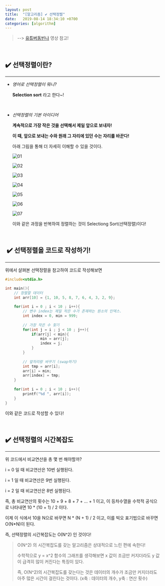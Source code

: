 ```yaml
---
layout: post
title:  "[알고리즘] ✔️ 선택정렬"
date:   2019-08-14 18:34:10 +0700
categories: [algorithm]
---
```


> --> [유튜버동빈나](https://www.youtube.com/watch?v=8ZiSzteFRYc&list=PLRx0vPvlEmdDHxCvAQS1_6XV4deOwfVrz&index=2) 영상 참고!

<br>

## ✔️ 선택정렬이란?
---

- _영어로 선택정렬이 뭐니?_

	__Selection sort__ 라고 한다~! 

	<br>

- _선택정렬의 기본 아이디어_

	__계속적으로 가장 작은 것을 선택해서 제일 앞으로 보내자!__

	__이 때, 앞으로 보내는 수와 원래 그 자리에 있던 수는 자리를 바꾼다!__

	아래 그림을 통해 더 자세히 이해할 수 있을 것이다.

	![01](https://user-images.githubusercontent.com/31889335/62988727-586adb00-be80-11e9-8692-2570a0a03172.PNG)

	![02](https://user-images.githubusercontent.com/31889335/62988844-c31c1680-be80-11e9-9628-42100158e99c.PNG)

	![03](https://user-images.githubusercontent.com/31889335/62988904-ef379780-be80-11e9-9054-61f077dec7c9.PNG)

	![04](https://user-images.githubusercontent.com/31889335/62988943-14c4a100-be81-11e9-909c-75d234e8c65f.PNG)

	![05](https://user-images.githubusercontent.com/31889335/62989108-af24e480-be81-11e9-8802-a9b4c1e97251.PNG)

	![06](https://user-images.githubusercontent.com/31889335/62989109-afbd7b00-be81-11e9-8a5b-e756c24fffa9.PNG)

	![07](https://user-images.githubusercontent.com/31889335/62989110-afbd7b00-be81-11e9-9537-e14b07664c15.PNG)

	이와 같은 과정을 반복하여 정렬하는 것이 Selectiong Sort(선택정렬)이다!

	<br>

## ️️️️️️ ️️️✔️ 선택정렬을 코드로 작성하기!
---

위에서 살펴본 선택정렬을 참고하여 코드로 작성해보면

~~~c
#include<stdio.h>

int main(){
	// 정렬할 데이터 
	int arr[10] = {1, 10, 5, 8, 7, 6, 4, 3, 2, 9};
	
	for(int i = 0 ; i < 10 ; i++){
		// 변수 index는 제일 작은 수가 존재하는 원소의 인덱스. 
		int index = 0, min = 999; 
		
		// 가장 작은 수 찾기  
		for(int j = i ; j < 10 ; j++){
			if(arr[j] < min){
				min = arr[j]; 
				index = j;	
			} 
		}
		
		// 앞자리랑 바꾸기 (swap하기) 
		int tmp = arr[i];
		arr[i] = min;
		arr[index] = tmp;
	}
	
	for(int i = 0 ; i < 10 ; i++){
		printf("%d ", arr[i]);
	}
} 
~~~

이와 같은 코드로 작성할 수 있다!

<br>

## ✔️ 선택정렬의 시간복잡도
---

위 코드에서 비교연산을 총 몇 번 해야할까?

i = 0 일 때 비교연산은 10번 실행된다.

i = 1 일 때 비교연산은 9번 실행된다.

i = 2 일 때 비교연산은 8번 실행된다.

즉, 총 비교연산의 횟수는 10 + 9 + 8 + 7 + ... + 1 이고, 이 등차수열을 수학적 공식으로 나타내면 10 * (10 + 1) / 2 이다. 

이제 이 식에서 10을 N으로 바꾸면 N * (N + 1) / 2 이고, 이를 빅오 표기법으로 바꾸면 O(N*N)이 된다.

즉, 선택정렬의 시간복잡도는 O(N^2) 인 것이다!

> O(N^2) 의 시간복잡도를 갖는 알고리즘은 상대적으로 느린 편에 속한다! 
>
> 수학적으로 y = x^2 함수의 그래프를 생각해보면 x 값이 조금만 커지더라도 y 값이 급격히 많이 커진다는 특징이 있다. 
>
> 즉, O(N^2)의 시간복잡도를 갖는다는 것은 데이터의 개수가 조금만 커지더라도 아주 많은 시간이 걸린다는 것이다. (x축 : 데이터의 개수, y축 : 연산 횟수)


